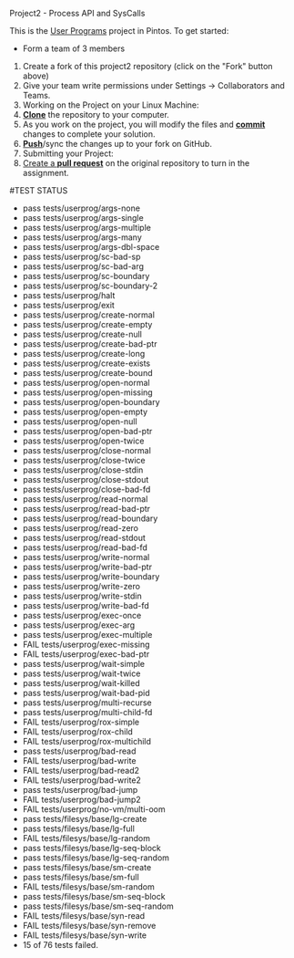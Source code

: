  Project2 - Process API and SysCalls

This is the [User Programs][userprog] project in Pintos. To get started:

- Form a team of 3 members

1. Create a fork of this project2 repository (click on the "Fork" button above)
1. Give your team write permissions under Settings -> Collaborators and Teams.
1. Working on the Project on your Linux Machine:
  2. [**Clone**][ref-clone] the repository to your computer.
  2. As you work on the project, you will modify the files and [**commit**][ref-commit] changes to complete your solution.
  2. [**Push**][ref-push]/sync the changes up to your fork on GitHub.
1. Submitting your Project:
  2. [Create a **pull request**][pull-request] on the original repository to turn in the assignment.


#TEST STATUS
- pass tests/userprog/args-none
- pass tests/userprog/args-single
- pass tests/userprog/args-multiple
- pass tests/userprog/args-many
- pass tests/userprog/args-dbl-space
- pass tests/userprog/sc-bad-sp
- pass tests/userprog/sc-bad-arg
- pass tests/userprog/sc-boundary
- pass tests/userprog/sc-boundary-2
- pass tests/userprog/halt
- pass tests/userprog/exit
- pass tests/userprog/create-normal
- pass tests/userprog/create-empty
- pass tests/userprog/create-null
- pass tests/userprog/create-bad-ptr
- pass tests/userprog/create-long
- pass tests/userprog/create-exists
- pass tests/userprog/create-bound
- pass tests/userprog/open-normal
- pass tests/userprog/open-missing
- pass tests/userprog/open-boundary
- pass tests/userprog/open-empty
- pass tests/userprog/open-null
- pass tests/userprog/open-bad-ptr
- pass tests/userprog/open-twice
- pass tests/userprog/close-normal
- pass tests/userprog/close-twice
- pass tests/userprog/close-stdin
- pass tests/userprog/close-stdout
- pass tests/userprog/close-bad-fd
- pass tests/userprog/read-normal
- pass tests/userprog/read-bad-ptr
- pass tests/userprog/read-boundary
- pass tests/userprog/read-zero
- pass tests/userprog/read-stdout
- pass tests/userprog/read-bad-fd
- pass tests/userprog/write-normal
- pass tests/userprog/write-bad-ptr
- pass tests/userprog/write-boundary
- pass tests/userprog/write-zero
- pass tests/userprog/write-stdin
- pass tests/userprog/write-bad-fd
- pass tests/userprog/exec-once
- pass tests/userprog/exec-arg
- pass tests/userprog/exec-multiple
- FAIL tests/userprog/exec-missing
- FAIL tests/userprog/exec-bad-ptr
- pass tests/userprog/wait-simple
- pass tests/userprog/wait-twice
- pass tests/userprog/wait-killed
- pass tests/userprog/wait-bad-pid
- pass tests/userprog/multi-recurse
- pass tests/userprog/multi-child-fd
- FAIL tests/userprog/rox-simple
- FAIL tests/userprog/rox-child
- FAIL tests/userprog/rox-multichild
- pass tests/userprog/bad-read
- FAIL tests/userprog/bad-write
- FAIL tests/userprog/bad-read2
- FAIL tests/userprog/bad-write2
- pass tests/userprog/bad-jump
- FAIL tests/userprog/bad-jump2
- FAIL tests/userprog/no-vm/multi-oom
- pass tests/filesys/base/lg-create
- pass tests/filesys/base/lg-full
- FAIL tests/filesys/base/lg-random
- pass tests/filesys/base/lg-seq-block
- pass tests/filesys/base/lg-seq-random
- pass tests/filesys/base/sm-create
- pass tests/filesys/base/sm-full
- FAIL tests/filesys/base/sm-random
- pass tests/filesys/base/sm-seq-block
- pass tests/filesys/base/sm-seq-random
- FAIL tests/filesys/base/syn-read
- FAIL tests/filesys/base/syn-remove
- FAIL tests/filesys/base/syn-write
- 15 of 76 tests failed.




<!-- Links -->
[userprog]: https://web.stanford.edu/class/cs140/projects/pintos/pintos_3.html#SEC32
[forking]: https://guides.github.com/activities/forking/
[ref-clone]: http://gitref.org/creating/#clone
[ref-commit]: http://gitref.org/basic/#commit
[ref-push]: http://gitref.org/remotes/#push
[pull-request]: https://help.github.com/articles/creating-a-pull-request
[raw]: https://raw.githubusercontent.com/education/guide/master/docs/forks.md
